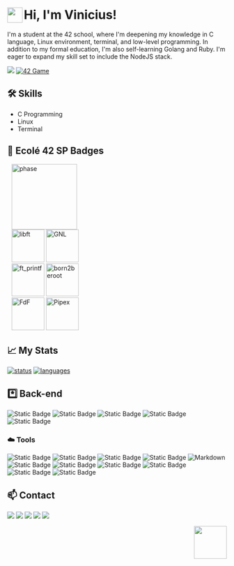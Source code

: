 # Hi, I'm Vinicius! <a href="#"><img align='left' src='../../../stuff/blob/main/shakehand.gif' width='35'></a>

I'm a student at the 42 school, where I'm deepening my knowledge in C language, Linux environment, terminal, and low-level programming. In addition to my formal education, I'm also self-learning Golang and Ruby. I'm eager to expand my skill set to include the NodeJS stack.

![](https://komarev.com/ghpvc/?username=vinicius-f-pereira&color=blue&style=flat-square)
[![42 Game](https://img.shields.io/badge/Game-profile-0a66c2?style=flat-square&logo=42&logoColor=white)](https://game.42sp.org.br/cadet/vde-frei)

## 🛠️ Skills

- C Programming
- Linux
- Terminal

<!-- ## 📈 Projects
0. [![Piscine Reloaded](https://img.shields.io/badge/42-Piscine%20Reloaded-%231283C4)](../../../piscine_reloaded)\
  Review content learned during the `Pool`
1. [![Libft](https://img.shields.io/badge/42-Libft-%231283C4)](../../../libft)\
  Build a static library with common used functions in C language.
2. [![GNL](https://img.shields.io/badge/42-get_next_line-%231283C4)](../../../get_next_line)\
   This project is about programming a function that returns a line read from a file descriptor. 
3. [![FT_PRINTF](https://img.shields.io/badge/42-ft_printf-%231283C4)](../../../ft_printf)\
   Recode printf(). You will mainly learn about using a variable number of arguments. How cool is that?? It is actually pretty cool :)
4. [![born](https://img.shields.io/badge/42-born2beroot-%231283C4)](../../../born2beroot)\
   This project aims to introduce you to the wonderful world of virtualization.
5. [![FdF](https://img.shields.io/badge/42-FdF-%231283C4)](../../../FdF)\
   This project is about representing a landscape as a 3D object in which all surfaces are outlined in lines.
6. [![Pipex](https://img.shields.io/badge/42-Pipex-%231283C4)](../../../pipex)\
    This project will let you discover in detail a UNIX mechanism that you already know by using it in your program.
-->
## 📝 Ecolé 42 SP Badges


<!--![onephase](../../../42-project-badges/blob/main/badges/phase_onem.png) \
[![libft](../../../42-project-badges/blob/main/badges/libftm.png)](../../../libft) [![GNL](../../../42-project-badges/blob/main/badges/get_next_linem.png)](../../../get_next_line) \
[![ft_printf](../../../42-project-badges/blob/main/badges/ft_printfm.png)](../../../ft_printf) ![born2beroot](../../../42-project-badges/blob/main/badges/born2berootm.png) \
[![FdF](../../../42-project-badges/blob/main/badges/fdfm.png)](../../../FdF) [![Pipex](../../../42-project-badges/blob/main/badges/pipexm.png)](../../../pipex)
-->
<div id="body" style="display:inline-block; margin: 0 10px;">
  <div id="phase_one" align="left" width="33%">
    <picture>
      <img src="../../../42-project-badges/blob/main/badges/phase_onem.png" alt="phase" width="150" height="150">
    </picture>
    <div id="lib gnl">
      <img src="../../../42-project-badges/blob/main/badges/libftm.png" alt="libft" width="75" height="75">
      <img src="../../../42-project-badges/blob/main/badges/get_next_linem.png" alt="GNL" width="75" height="75">
    </div>
    <div id="print born">
      <img src="../../../42-project-badges/blob/main/badges/ft_printfm.png" alt="ft_printf" width="75" height="75">
      <img src="../../../42-project-badges/blob/main/badges/born2berootm.png" alt="born2beroot" width="75" height="75">
    </div>
    <div id="fdf pipex">
      <img src="../../../42-project-badges/blob/main/badges/fdfm.png" alt="FdF" width="75" height="75">
      <img src="../../../42-project-badges/blob/main/badges/pipexm.png" alt="Pipex" width="75" height="75">
  </div>
  </div>
  <!--div id="phase_two" align="center" width="33%">
    <picture>
      <img src="../../../42-project-badges/blob/main/badges/phase_twom.png" alt="phase" width="20" height="20%">
    </picture>
    <div id="fdf pipex">
      <img src="../../../42-project-badges/blob/main/badges/fdfm.png" alt="FdF" width="10%" height="10%">
      <img src="../../../42-project-badges/blob/main/badges/pipexm.png" alt="Pipex" width="10%" height="10%">
</div-->
</div>
  

<!--[![libft](../../../42-project-badges/blob/main/badges/libftm.png)](../../../libft)
[![GNL](../../../42-project-badges/blob/main/badges/get_next_linem.png)](../../../get_next_line)
[![ft_printf](../../../42-project-badges/blob/main/badges/ft_printfm.png)](../../../ft_printf)\
![born2beroot](../../../42-project-badges/blob/main/badges/born2berootm.png)
[![FdF](../../../42-project-badges/blob/main/badges/fdfm.png)](../../../FdF)
[![Pipex](../../../42-project-badges/blob/main/badges/pipexm.png)](../../../pipex)-->

</div>

## 📈 My Stats

[![status](https://raw.githubusercontent.com/vinicius-f-pereira/github-stats-transparent/output/generated/overview.svg)](#)
[![languages](https://raw.githubusercontent.com/vinicius-f-pereira/github-stats-transparent/output/generated/languages.svg)](#)


## *️⃣ Back-end
![Static Badge](https://img.shields.io/badge/C_language-white?logo=c)
![Static Badge](https://img.shields.io/badge/Go-white?logo=go)
![Static Badge](https://img.shields.io/badge/TypeScript-white?logo=TypeScript)
![Static Badge](https://img.shields.io/badge/TailWindCSS-white?logo=tailwindcss)
![Static Badge](https://img.shields.io/badge/HTML5-white?logo=html5)

### ☁️ Tools
![Static Badge](https://img.shields.io/badge/Git-white?logo=git)
![Static Badge](https://img.shields.io/badge/Github-black?logo=github)
![Static Badge](https://img.shields.io/badge/AWS-black?logo=amazon%20aws)
![Static Badge](https://img.shields.io/badge/Linux-FCC624?&logo=linux&logoColor=black)
![Markdown](https://img.shields.io/badge/Markdown-%23000000.svg?&logo=markdown&logoColor=white)
![Static Badge](https://img.shields.io/badge/Shell_Script-%23121011.svg?&logo=gnu-bash&logoColor=white)
![Static Badge](https://img.shields.io/badge/Makefile-%23F24E1E.svg?&logo=monzo&logoColor=white)
![Static Badge](https://img.shields.io/badge/-Vim-green?&logo=VIM&logoColor=black)
![Static Badge](https://img.shields.io/badge/-Nvim-%23121011?&logo=Neovim&logoColor=white")
![Static Badge](https://img.shields.io/badge/Vscode-blue?logo=visual%20studio&logoColor=white)
![Static Badge](https://img.shields.io/badge/Gnu_DeBugger-black?logo=gnubash&logoColor=white)


## 📫 Contact

<div align="left" style="display:inline_block"> 
  <a href="https://www.linkedin.com/in/vfreitass/" target="_blank"><img src="https://img.shields.io/badge/LinkedIn-0077B5?style=for-the-badge&logo=linkedin&logoColor=white" target="_blank"></a> 
  <a href="https://app.slack.com/client/T039P7U66/D05Q1NU9G58" target="_blank"><img src="https://img.shields.io/badge/Slack-4A154B?style=for-the-badge&logo=slack&logoColor=white" target="_blank"></a> 
  <a href = "mailto:niviciusdev@gmail.com"><img src="https://img.shields.io/badge/Gmail-D14836?style=for-the-badge&logo=gmail&logoColor=white" target="_blank"></a>
 <a href="https://discord.gg/vde-frei#1622" target="_blank"><img src="https://img.shields.io/badge/Discord-7289DA?style=for-the-badge&logo=discord&logoColor=white" target="_blank"></a> 
  <a href="https://instagram.com/niviciusdev" target="_blank"><img src="https://img.shields.io/badge/-Instagram-%23E4405F?style=for-the-badge&logo=instagram&logoColor=white" target="_blank"></a>



<a href="#"><img align='right' src='../../../stuff/blob/main/alucard.gif' width='75'></a>



